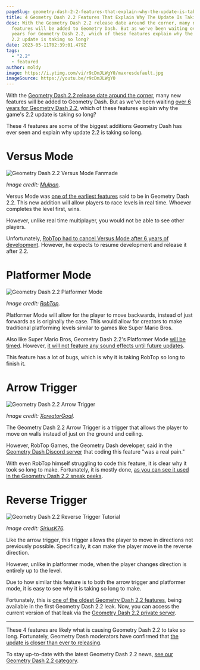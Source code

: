 ```yaml
---
pageSlug: geometry-dash-2-2-features-that-explain-why-the-update-is-taking-so-long
title: 4 Geometry Dash 2.2 Features That Explain Why The Update Is Taking So Long
desc: With the Geometry Dash 2.2 release date around the corner, many new
  features will be added to Geometry Dash. But as we've been waiting over 6
  years for Geometry Dash 2.2, which of these features explain why the game's
  2.2 update is taking so long?
date: 2023-05-11T02:39:01.479Z
tags:
  - "2.2"
  - featured
author: moldy
image: https://i.ytimg.com/vi/r9cDmJLWgY0/maxresdefault.jpg
imageSource: https://youtu.be/r9cDmJLWgY0
---
```

With the [Geometry Dash 2.2 release date around the corner](/posts/robtop-confirms-third-and-final-geometry-dash-2-2-release-date/), many new features will be added to Geometry Dash. But as we've been waiting [over 6 years for Geometry Dash 2.2](/posts/geometry-dash-2-2-wait-turns-6-years-old/), which of these features explain why the game's 2.2 update is taking so long?

These 4 features are some of the biggest additions Geometry Dash has ever seen and explain why update 2.2 is taking so long.

# Versus Mode

![Geometry Dash 2.2 Versus Mode Fanmade](https://i.ytimg.com/vi/J4kKaJhBO0o/maxresdefault.jpg)

*Image credit: [Mulpan](https://youtu.be/J4kKaJhBO0o).*

Versus Mode was [one of the earliest features](/posts/why-is-2-2-taking-so-long/) said to be in Geometry Dash 2.2. This new addition will allow players to race levels in real time. Whoever completes the level first, wins.

However, unlike real time multiplayer, you would not be able to see other players.

Unfortunately, [RobTop had to cancel Versus Mode after 6 years of development](/posts/robtop-cancels-geometry-dash-2-2-versus-mode-after-6-years-of-development/). However, he expects to resume development and release it after 2.2.

# Platformer Mode

![Geometry Dash 2.2 Platformer Mode](https://i.ytimg.com/vi/g4r6BTdU2M0/maxresdefault.jpg)

*Image credit: [RobTop](https://youtu.be/g4r6BTdU2M0).*

Platformer Mode will allow for the player to move backwards, instead of just forwards as is originally the case. This would allow for creators to make traditional platforming levels similar to games like Super Mario Bros.

Also like Super Mario Bros, Geometry Dash 2.2's Platformer Mode [will be timed](/posts/geometry-dash-2-2-news-robtop-confirms-platformer-mode-is-timed/). However, [it will not feature any sound effects until future updates](/posts/robtop-says-geometry-dash-2-2-platformer-mode-will-start-to-really-shine-in-2-3/).

This feature has a lot of bugs, which is why it is taking RobTop so long to finish it.

# Arrow Trigger

![Geometry Dash 2.2 Arrow Trigger](https://i.ytimg.com/vi/dE-dbsWN95g/maxresdefault.jpg)

*Image credit: [XcreatorGoal](https://youtu.be/dE-dbsWN95g).*

The Geometry Dash 2.2 Arrow Trigger is a trigger that allows the player to move on walls instead of just on the ground and ceiling.

However, RobTop Games, the Geometry Dash developer, said in the [Geometry Dash Discord server](/posts/geometry-dash-discord-server-how-to-join-request-levels/) that coding this feature "was a real pain."

With even RobTop himself struggling to code this feature, it is clear why it took so long to make. Fortunately, it is mostly done, [as you can see it used in the Geometry Dash 2.2 sneak peeks](/posts/watch-all-geometry-dash-2-2-sneak-peeks-full-videos/).

# Reverse Trigger

![Geometry Dash 2.2 Reverse Trigger Tutorial](https://i.ytimg.com/vi/WHSKYsxN8Vs/maxresdefault.jpg)

*Image credit: [SiriusK76](https://youtu.be/WHSKYsxN8Vs).*

Like the arrow trigger, this trigger allows the player to move in directions not previously possible. Specifically, it can make the player move in the reverse direction.

However, unlike in platformer mode, when the player changes direction is entirely up to the level.

Due to how similar this feature is to both the arrow trigger and platformer mode, it is easy to see why it is taking so long to make.

Fortunately, this is [one of the oldest Geometry Dash 2.2 features](/posts/geometry-dash-2-2-editor-unlocked-how-to-get-the-2-2-level-editor-2022/), being available in the first Geometry Dash 2.2 leak. Now, you can access the current version of that leak via the [Geometry Dash 2.2 private server](/posts/geometry-dash-2-2-private-server-download-install/).

---

These 4 features are likely what is causing Geometry Dash 2.2 to take so long. Fortunately, Geometry Dash moderators have confirmed that [the update is closer than ever to releasing](/posts/geometry-dash-moderator-says-2-2-is-right-around-the-corner/).

To stay up-to-date with the latest Geometry Dash 2.2 news, [see our Geometry Dash 2.2 category](/categories/2.2/).